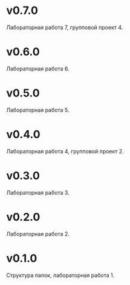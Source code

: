 # v0.7.0

Лабораторная работа 7, групповой проект 4.

# v0.6.0

Лабораторная работа 6.

# v0.5.0

Лабораторная работа 5.

# v0.4.0

Лабораторная работа 4, групповой проект 2.

# v0.3.0

Лабораторная работа 3.

# v0.2.0

Лабораторная работа 2.

# v0.1.0

Структура папок, лабораторная работа 1.